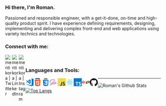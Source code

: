 ### Hi there, I'm Roman.

Passioned and responsible engineer, with a get-it-done, on-time and high-quality product spirit. I have experience defining requirements, designing, implementing and delivering complex front-end and web applications using variety technics and technologies. 

### Connect with me:

[<img align="left" alt="mentikora | Twitter" width="22px" src="https://cdn.jsdelivr.net/npm/simple-icons@v3/icons/twitter.svg" />][twitter]
[<img align="left" alt="mentikora | LinkedIn" width="22px" src="https://cdn.jsdelivr.net/npm/simple-icons@v3/icons/linkedin.svg" />][linkedin]
[<img align="left" alt="mentikora | Instagram" width="22px" src="https://cdn.jsdelivr.net/npm/simple-icons@v3/icons/instagram.svg" />][instagram]

<br/>

### Languages and Tools:

<img align="left" alt="Visual Studio Code" width="26px" src="https://raw.githubusercontent.com/github/explore/80688e429a7d4ef2fca1e82350fe8e3517d3494d/topics/visual-studio-code/visual-studio-code.png" />
<img align="left" alt="HTML5" width="26px" src="https://raw.githubusercontent.com/github/explore/80688e429a7d4ef2fca1e82350fe8e3517d3494d/topics/html/html.png" />
<img align="left" alt="CSS3" width="26px" src="https://raw.githubusercontent.com/github/explore/80688e429a7d4ef2fca1e82350fe8e3517d3494d/topics/css/css.png" />
<img align="left" alt="Sass" width="26px" src="https://raw.githubusercontent.com/github/explore/80688e429a7d4ef2fca1e82350fe8e3517d3494d/topics/sass/sass.png" />
<img align="left" alt="JavaScript" width="26px" src="https://raw.githubusercontent.com/github/explore/80688e429a7d4ef2fca1e82350fe8e3517d3494d/topics/javascript/javascript.png" />
<img align="left" alt="React" width="26px" src="https://raw.githubusercontent.com/github/explore/80688e429a7d4ef2fca1e82350fe8e3517d3494d/topics/react/react.png" />
<img align="left" alt="TypeScript" width="26px" src="https://raw.githubusercontent.com/github/explore/80688e429a7d4ef2fca1e82350fe8e3517d3494d/topics/typescript/typescript.png" />
<img align="left" alt="Git" width="26px" src="https://raw.githubusercontent.com/github/explore/80688e429a7d4ef2fca1e82350fe8e3517d3494d/topics/git/git.png" />
<img align="left" alt="GitHub" width="26px" src="https://raw.githubusercontent.com/github/explore/78df643247d429f6cc873026c0622819ad797942/topics/github/github.png" />

---

<img align="left" alt="Roman's Github Stats" src="https://github-readme-stats.codestackr.vercel.app/api?username=mentikora&show_icons=true&hide_border=true&&count_private=true&theme=radical" />

[![Top Langs](https://github-readme-stats.vercel.app/api/top-langs/?username=mentikora&count_private=true&layout=compact)](https://github.com/anuraghazra/github-readme-stats)

[twitter]: https://twitter.com/Mentikora
[linkedin]: https://www.linkedin.com/in/roman-horobets-b9290366/
[instagram]: https://www.instagram.com/mentikora/
